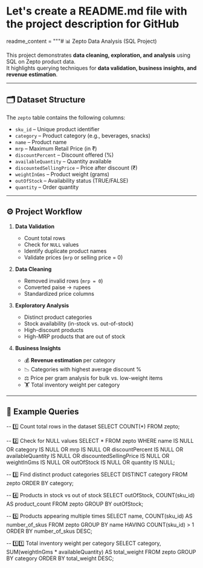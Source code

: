 # Let's create a README.md file with the project description for GitHub

readme_content = """# 📊 Zepto Data Analysis (SQL Project)

This project demonstrates **data cleaning, exploration, and analysis** using SQL on Zepto product data.  
It highlights querying techniques for **data validation, business insights, and revenue estimation**.

---

## 🗂 Dataset Structure
The `zepto` table contains the following columns:
- `sku_id` – Unique product identifier  
- `category` – Product category (e.g., beverages, snacks)  
- `name` – Product name  
- `mrp` – Maximum Retail Price (in ₹)  
- `discountPercent` – Discount offered (%)  
- `availableQuantity` – Quantity available  
- `discountedSellingPrice` – Price after discount (₹)  
- `weightInGms` – Product weight (grams)  
- `outOfStock` – Availability status (TRUE/FALSE)  
- `quantity` – Order quantity  

---

## ⚙️ Project Workflow
1. **Data Validation**
   - Count total rows  
   - Check for `NULL` values  
   - Identify duplicate product names  
   - Validate prices (`mrp` or selling price = 0)  

2. **Data Cleaning**
   - Removed invalid rows (`mrp = 0`)  
   - Converted paise → rupees  
   - Standardized price columns  

3. **Exploratory Analysis**
   - Distinct product categories  
   - Stock availability (in-stock vs. out-of-stock)  
   - High-discount products  
   - High-MRP products that are out of stock  

4. **Business Insights**
   - 💰 **Revenue estimation** per category  
   - 📉 Categories with highest average discount %  
   - ⚖️ Price per gram analysis for bulk vs. low-weight items  
   - 🏋️ Total inventory weight per category  

---

## 📌 Example Queries

-- 1️⃣ Count total rows in the dataset
SELECT COUNT(*) FROM zepto;

-- 2️⃣ Check for NULL values
SELECT * FROM zepto
WHERE name IS NULL
   OR category IS NULL
   OR mrp IS NULL
   OR discountPercent IS NULL
   OR availableQuantity IS NULL
   OR discountedSellingPrice IS NULL
   OR weightInGms IS NULL
   OR outOfStock IS NULL
   OR quantity IS NULL;

-- 3️⃣ Find distinct product categories
SELECT DISTINCT category
FROM zepto
ORDER BY category;

-- 4️⃣ Products in stock vs out of stock
SELECT outOfStock, COUNT(sku_id) AS product_count
FROM zepto
GROUP BY outOfStock;

-- 5️⃣ Products appearing multiple times
SELECT name, COUNT(sku_id) AS number_of_skus
FROM zepto
GROUP BY name
HAVING COUNT(sku_id) > 1
ORDER BY number_of_skus DESC;

-- 1️⃣1️⃣ Total inventory weight per category
SELECT category,
       SUM(weightInGms * availableQuantity) AS total_weight
FROM zepto
GROUP BY category
ORDER BY total_weight DESC;

